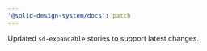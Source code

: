 ```yaml
---
'@solid-design-system/docs': patch
---
```


Updated `sd-expandable` stories to support latest changes.
